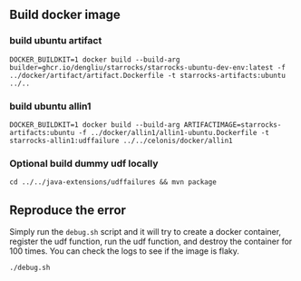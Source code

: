 ## Build docker image
### build ubuntu artifact
```shell
DOCKER_BUILDKIT=1 docker build --build-arg builder=ghcr.io/dengliu/starrocks/starrocks-ubuntu-dev-env:latest -f ../docker/artifact/artifact.Dockerfile -t starrocks-artifacts:ubuntu ../..
```
### build ubuntu allin1
```shell
DOCKER_BUILDKIT=1 docker build --build-arg ARTIFACTIMAGE=starrocks-artifacts:ubuntu -f ../docker/allin1/allin1-ubuntu.Dockerfile -t starrocks-allin1:udffailure ../../celonis/docker/allin1
```

### Optional build dummy udf locally
```shell
cd ../../java-extensions/udffailures && mvn package
```

## Reproduce the error
Simply run the `debug.sh` script and it will try to create a docker container, register the udf function, run the udf function, and destroy the container for 100 times. You can check the logs to see if the image is flaky.
```shell
./debug.sh
```
